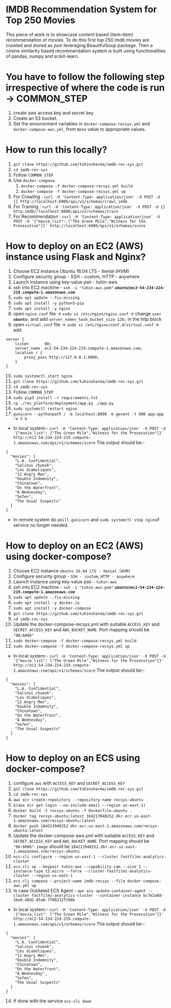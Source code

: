# IMDB Recommendation System for Top 250 Movies

This piece of work is to showcase content based (item-item) recommendation of movies. To do this first top 250 imdb movies are crawled and stored as json leveraging BeautifulSoup package. Then a cosine similarity based recommendation system is built using functionalities of pandas, numpy and scikit-learn.

# You have to follow the following step irrespective of where the code is run &rarr; COMMON_STEP

1. create aws access key and secret key
2. Create an S3 bucket.
3. Set the envoronment variables in ```docker-compose-recsys.yml``` and ```docker-compose-aws.yml```, from ```None``` value to appropriate values.

# How to run this locally?

1. ```git clone https://github.com/tuhinsharma/imdb-rec-sys.git ```
2. ```cd imdb-rec-sys ```
3. Follow ```COMMON_STEP```
4. Use ```docker-compose```
    1. ```docker-compose -f docker-compose-recsys.yml build```
    2. ```docker-compose -f docker-compose-recsys.yml up ```
5. For Crawling : ```curl -H 'Content-Type: application/json' -X POST -d {} http://localhost:6006/api/v1/schemas/crawl_imdb```
6. For Training : ```curl -H 'Content-Type: application/json' -X POST -d {} http:imdb//localhost:6006/api/v1/schemas/train```
7. For Recommendation : ```curl -H 'Content-Type: application/json' -X POST -d '{"movie_list": ["The Green Mile","Witness for the Prosecution"]}' http://localhost:6006/api/v1/schemas/score```


# How to deploy on an EC2 (AWS) instance using Flask and Nginx?

1. Choose EC2 instance Ubuntu 16.04 LTS - Xenial (HVM)
2. Configure security group - SSH - custom, HTTP - anywhere
3. Launch instance using key-value pair - tuhin-aws
4. ssh into EC2 machine - ```ssh -i "tuhin-aws.pem"``` ***```ubuntu```***```@```**```ec2-54-234-224-219.compute-1.amazonaws.com```**
5. ```sudo apt update --fix-missing```
6. ```sudo apt install -y python3-pip```
7. ```sudo apt install -y nginx```
8. open ```nginx.conf``` file &rarr; ```sudo vi /etc/nginx/nginx.conf``` &rarr; change ```user  ```***```ubuntu```***```;``` and add ```server_names_hash_bucket_size 128;``` in the http block
9. open ```virtual.conf``` file &rarr; ```sudo vi /etc/nginx/conf.d/virtual.conf``` &rarr; add 
```
server {
    listen       80;
    server_name  ec2-54-234-224-219.compute-1.amazonaws.com;
    location / {
        proxy_pass http://127.0.0.1:8000;
    }
}
```
10. ```sudo systemctl start nginx```
11. ```git clone https://github.com/tuhinsharma/imdb-rec-sys.git```
12. ```cd imdb-rec-sys```
13. Follow ```COMMON_STEP```
13. ```sudo pip3 install -r requirements.txt``` 
14. ```cp ./rec_platform/deployment/app.py ./app.py```
14. ```sudo systemctl restart nginx```
15. ```gunicorn --pythonpath / -b localhost:8000 -k gevent -t 900 app:app -w 5 &```
* In local system:-
```curl -H 'Content-Type: application/json' -X POST -d '{"movie_list": ["The Green Mile","Witness for the Prosecution"]}' http://ec2-54-234-224-219.compute-1.amazonaws.com/api/v1/schemas/score```
The output should be:-
```
{
  "movies": [
    "L.A. Confidential", 
    "Salinui chueok", 
    "Les diaboliques", 
    "12 Angry Men", 
    "Double Indemnity", 
    "Chinatown", 
    "On the Waterfront", 
    "A Wednesday", 
    "Se7en", 
    "The Usual Suspects"
  ]
}
```
* In remote system do ```pkill gunicorn``` and ```sudo systemctl stop nginx```if service no longer needed.

# How to deploy on an EC2 (AWS) using docker-compose?

1. Choose EC2 instance ```ubuntu 16.04 LTS - Xenial (HVM)```
2. Configure security group - ```SSH - custom```, ```HTTP - anywhere```
3. Launch instance using key-value pair - ```tuhin-aws```
4. ssh into EC2 machine - ```ssh -i "tuhin-aws.pem"``` ***```ubuntu```***```@```**```ec2-54-234-224-219.compute-1.amazonaws.com```**
5. ```sudo apt update --fix-missing```
6. ```sudo apt install -y docker.io```
7. ```sudo apt install -y docker-compose```
11. ```git clone https://github.com/tuhinsharma/imdb-rec-sys.git```
12. ```cd imdb-rec-sys```
13. Update the docker-compose-recsys.yml with suitable ```ACCESS_KEY``` and ```SECRET_ACCESS_KEY``` and ```AWS_BUCKET_NAME```. Port mapping should be ```"80:6006"```
8. ```sudo docker-compose -f docker-compose-recsys.yml build```
9. ```sudo docker-compose -f docker-compose-recsys.yml up ```

* In local system:-
```curl -H 'Content-Type: application/json' -X POST -d '{"movie_list": ["The Green Mile","Witness for the Prosecution"]}' http://ec2-54-234-224-219.compute-1.amazonaws.com/api/v1/schemas/score```
The output should be:-
```
{
  "movies": [
    "L.A. Confidential", 
    "Salinui chueok", 
    "Les diaboliques", 
    "12 Angry Men", 
    "Double Indemnity", 
    "Chinatown", 
    "On the Waterfront", 
    "A Wednesday", 
    "Se7en", 
    "The Usual Suspects"
  ]
}
```

# How to deploy on an ECS using docker-compose?

1. configure ```aws``` with ```ACCESS_KEY``` and ```SECRET_ACCESS_KEY```
2. ```git clone https://github.com/tuhinsharma/imdb-rec-sys.git```
3. ```cd imdb-rec-sys```
4. ```aws ecr create-repository --repository-name recsys-ubuntu```
5. ```$(aws ecr get-login --no-include-email --region us-east-1)```
6. ```docker build -t recsys-ubuntu -f Dockerfile.ubuntu .```
7. ```docker tag recsys-ubuntu:latest 184213940252.dkr.ecr.us-east-1.amazonaws.com/recsys-ubuntu:latest```
8. ```docker push 184213940252.dkr.ecr.us-east-1.amazonaws.com/recsys-ubuntu:latest```
9. Update the docker-compose-aws.yml with suitable ```ACCESS_KEY``` and ```SECRET_ACCESS_KEY``` and ```AWS_BUCKET_NAME```. Port mapping should be ```"80:6006"```. ```image``` should be ```184213940252.dkr.ecr.us-east-1.amazonaws.com/recsys-ubuntu```
10. ```ecs-cli configure --region us-east-1 --cluster fastfilmz-analytics-cluster```
11. ```ecs-cli up --keypair tuhin-aws --capability-iam --size 1 --instance-type t2.micro --force --cluster fastfilmz-analytics-cluster --region us-east-1```
12. ```ecs-cli compose --project-name imdb-recsys --file docker-compose-aws.yml up```
13. In case Outdated ECS Agent - ```aws ecs update-container-agent --cluster fastfilmz-analytics-cluster --container-instance bc7e2a68-1be6-48d2-85a6-7f08232f298b```
* In local system:-
```curl -H 'Content-Type: application/json' -X POST -d '{"movie_list": ["The Green Mile","Witness for the Prosecution"]}' http://ec2-54-234-224-219.compute-1.amazonaws.com/api/v1/schemas/score```
The output should be:-
```
{
  "movies": [
    "L.A. Confidential", 
    "Salinui chueok", 
    "Les diaboliques", 
    "12 Angry Men", 
    "Double Indemnity", 
    "Chinatown", 
    "On the Waterfront", 
    "A Wednesday", 
    "Se7en", 
    "The Usual Suspects"
  ]
}
```

14. If done with the service ```ecs-cli down```